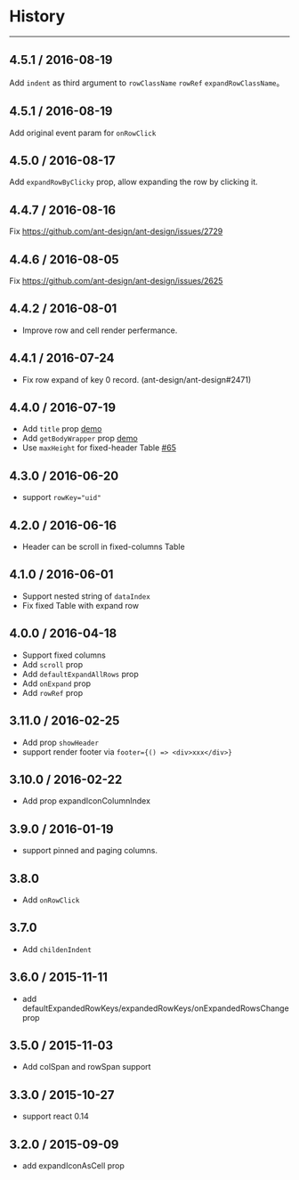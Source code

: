 # History
----

## 4.5.1 / 2016-08-19

Add `indent` as third argument to `rowClassName` `rowRef` `expandRowClassName`。

## 4.5.1 / 2016-08-19

Add original event param for `onRowClick`

## 4.5.0 / 2016-08-17

Add `expandRowByClicky` prop, allow expanding the row by clicking it.

## 4.4.7 / 2016-08-16

Fix https://github.com/ant-design/ant-design/issues/2729

## 4.4.6 / 2016-08-05

Fix https://github.com/ant-design/ant-design/issues/2625

## 4.4.2 / 2016-08-01

- Improve row and cell render perfermance.

## 4.4.1 / 2016-07-24

-  Fix row expand of key 0 record. (ant-design/ant-design#2471)

## 4.4.0 / 2016-07-19

- Add `title` prop [demo](http://react-component.github.io/table/examples/title-and-footer.html)
- Add `getBodyWrapper` prop [demo](http://react-component.github.io/table/examples/animation.html)
- Use `maxHeight` for fixed-header Table [#65](https://github.com/react-component/table/issues/65)

## 4.3.0 / 2016-06-20

- support `rowKey="uid"`

## 4.2.0 / 2016-06-16

- Header can be scroll in fixed-columns Table

## 4.1.0 / 2016-06-01

- Support nested string of `dataIndex`
- Fix fixed Table with expand row

## 4.0.0 / 2016-04-18

- Support fixed columns
- Add `scroll` prop
- Add `defaultExpandAllRows` prop
- Add `onExpand` prop
- Add `rowRef` prop

## 3.11.0 / 2016-02-25

- Add prop `showHeader`
- support render footer via `footer={() => <div>xxx</div>}`

## 3.10.0 / 2016-02-22

- Add prop expandIconColumnIndex

## 3.9.0 / 2016-01-19

- support pinned and paging columns.

## 3.8.0

- Add `onRowClick`

## 3.7.0

- Add `childenIndent`

## 3.6.0 / 2015-11-11

- add defaultExpandedRowKeys/expandedRowKeys/onExpandedRowsChange prop

## 3.5.0 / 2015-11-03

- Add colSpan and rowSpan support

## 3.3.0 / 2015-10-27

- support react 0.14

## 3.2.0 / 2015-09-09

- add expandIconAsCell prop
